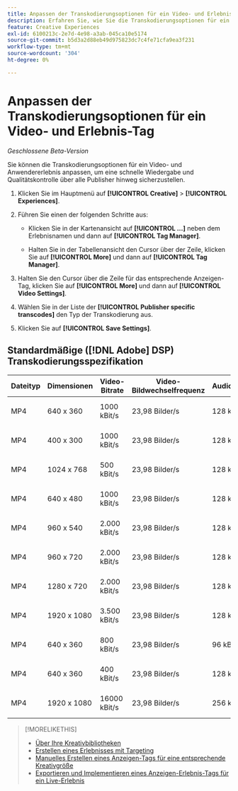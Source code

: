 ```yaml
---
title: Anpassen der Transkodierungsoptionen für ein Video- und Erlebnis-Tag
description: Erfahren Sie, wie Sie die Transkodierungsoptionen für ein Video-Anzeigen-Tag anpassen.
feature: Creative Experiences
exl-id: 6100213c-2e7d-4e98-a3ab-045ca10e5174
source-git-commit: b5d3a2d88eb49d975823dc7c4fe71cfa9ea3f231
workflow-type: tm+mt
source-wordcount: '304'
ht-degree: 0%

---
```


# Anpassen der Transkodierungsoptionen für ein Video- und Erlebnis-Tag

*Geschlossene Beta-Version*

Sie können die Transkodierungsoptionen für ein Video- und Anwendererlebnis anpassen, um eine schnelle Wiedergabe und Qualitätskontrolle über alle Publisher hinweg sicherzustellen.

1. Klicken Sie im Hauptmenü auf **[!UICONTROL Creative]** > **[!UICONTROL Experiences]**.

1. Führen Sie einen der folgenden Schritte aus:

   * Klicken Sie in der Kartenansicht auf **[!UICONTROL ...]** neben dem Erlebnisnamen und dann auf **[!UICONTROL Tag Manager]**.

   * Halten Sie in der Tabellenansicht den Cursor über der Zeile, klicken Sie auf **[!UICONTROL More]** und dann auf **[!UICONTROL Tag Manager]**.

1. Halten Sie den Cursor über die Zeile für das entsprechende Anzeigen-Tag, klicken Sie auf **[!UICONTROL More]** und dann auf **[!UICONTROL Video Settings]**.

1. Wählen Sie in der Liste der **[!UICONTROL Publisher specific transcodes]** den Typ der Transkodierung aus.

1. Klicken Sie auf **[!UICONTROL Save Settings]**.

## Standardmäßige ([!DNL Adobe] DSP) Transkodierungsspezifikation

| Dateityp | Dimensionen | Video-Bitrate | Video-Bildwechselfrequenz | Audiobitrate | Audio-Abtastrate | Audiopegel |
|---|---|---|---|---|---|---|
| MP4 | 640 x 360 | 1000 kBit/s | 23,98 Bilder/s | 128 kBit/s | 48.000 kHz | 24 LKFS (+/- 2,0 dB) |
| MP4 | 400 x 300 | 1000 kBit/s | 23,98 Bilder/s | 128 kBit/s | 48.000 kHz | 24 LKFS (+/- 2,0 dB) |
| MP4 | 1024 x 768 | 500 kBit/s | 23,98 Bilder/s | 128 kBit/s | 48.000 kHz | 24 LKFS (+/- 2,0 dB) |
| MP4 | 640 x 480 | 1000 kBit/s | 23,98 Bilder/s | 128 kBit/s | 48.000 kHz | 24 LKFS (+/- 2,0 dB) |
| MP4 | 960 x 540 | 2.000 kBit/s | 23,98 Bilder/s | 128 kBit/s | 48.000 kHz | 24 LKFS (+/- 2,0 dB) |
| MP4 | 960 x 720 | 2.000 kBit/s | 23,98 Bilder/s | 128 kBit/s | 48.000 kHz | 24 LKFS (+/- 2,0 dB) |
| MP4 | 1280 x 720 | 2.000 kBit/s | 23,98 Bilder/s | 128 kBit/s | 48.000 kHz | 24 LKFS (+/- 2,0 dB) |
| MP4 | 1920 x 1080 | 3.500 kBit/s | 23,98 Bilder/s | 128 kBit/s | 44,100 kHz | 24 LKFS (+/- 2,0 dB) |
| MP4 | 640 x 360 | 800 kBit/s | 23,98 Bilder/s | 96 kBit/s | 48.000 kHz | 24 LKFS (+/- 2,0 dB) |
| MP4 | 640 x 360 | 400 kBit/s | 23,98 Bilder/s | 128 kBit/s | 48.000 kHz | 24 LKFS (+/- 2,0 dB) |
| MP4 | 1920 x 1080 | 16000 kBit/s | 23,98 Bilder/s | 256 kBit/s | 48.000 kHz | 24 LKFS (+/- 2,0 dB) |

>[!MORELIKETHIS]
>
>* [Über Ihre Kreativbibliotheken](/help/creative/creative-libraries/creative-libraries-about.md)
>* [Erstellen eines Erlebnisses mit Targeting](/help/creative/experiences/experience-create-targeting.md)
>* [Manuelles Erstellen eines Anzeigen-Tags für eine entsprechende Kreativgröße](experience-tag-create-manually.md)
>* [Exportieren und Implementieren eines Anzeigen-Erlebnis-Tags für ein Live-Erlebnis](experience-tag-export.md)
